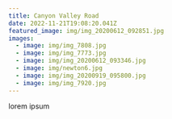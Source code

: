 ```yaml
---
title: Canyon Valley Road
date: 2022-11-21T19:08:20.041Z
featured_image: img/img_20200612_092851.jpg
images:
  - image: img/img_7808.jpg
  - image: img/img_7773.jpg
  - image: img/img_20200612_093346.jpg
  - image: img/newton6.jpg
  - image: img/img_20200919_095800.jpg
  - image: img/img_7920.jpg
---
```

l﻿orem ipsum